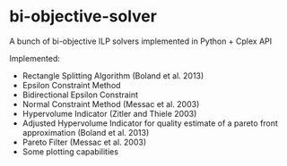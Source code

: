 bi-objective-solver
===================

A bunch of bi-objective ILP solvers implemented in Python + Cplex API

Implemented:
- Rectangle Splitting Algorithm (Boland et al. 2013)
- Epsilon Constraint Method
- Bidirectional Epsilon Constraint
- Normal Constraint Method (Messac et al. 2003)
- Hypervolume Indicator (Zitler and Thiele 2003)
- Adjusted Hypervolume Indicator for quality estimate of a pareto front approximation (Boland et al. 2013)
- Pareto Filter (Messac et al. 2003)
- Some plotting capabilities 
